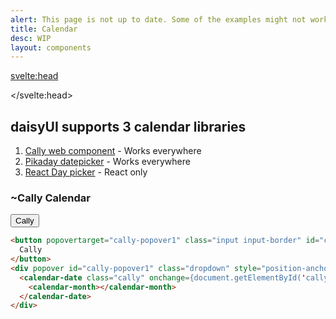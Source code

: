 ```yaml
---
alert: This page is not up to date. Some of the examples might not work as expected.
title: Calendar
desc: WIP
layout: components
---
```


<script>
  import Component from "$components/Component.svelte"
</script>

<svelte:head>
  <script type="module" src="https://unpkg.com/cally"></script>
</svelte:head>

## daisyUI supports 3 calendar libraries

1. [Cally web component](https://github.com/WickyNilliams/cally) - Works everywhere
2. [Pikaday datepicker](https://github.com/Pikaday/Pikaday) - Works everywhere
3. [React Day picker](https://github.com/gpbl/react-day-picker) - React only

### ~Cally Calendar

<button popovertarget="cally-popover1" class="input input-border" id="cally1" style="anchor-name:--cally1">
  Cally 
</button>
<div popover id="cally-popover1" class="dropdown" style="position-anchor:--cally1">
  <calendar-date class="cally" on:change={(e) => document.getElementById('cally1').innerText = e.target.value}>
    <calendar-month></calendar-month>
  </calendar-date>
</div>


```html
<button popovertarget="cally-popover1" class="input input-border" id="cally1" style="anchor-name:--cally1">
  Cally
</button>
<div popover id="cally-popover1" class="dropdown" style="position-anchor:--cally1">
  <calendar-date class="cally" onchange={document.getElementById('cally1').innerText = this.value}>
    <calendar-month></calendar-month>
  </calendar-date>
</div>
```
